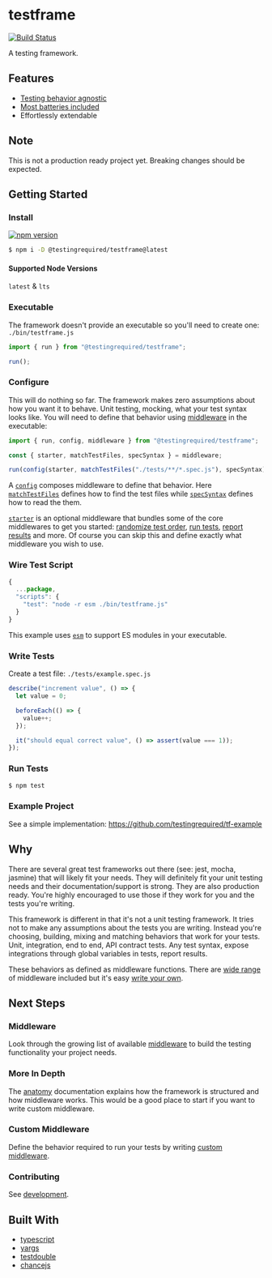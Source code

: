 # testframe

[![Build Status](https://travis-ci.org/testingrequired/tf.svg?branch=master)](https://travis-ci.org/testingrequired/tf)

A testing framework.

## Features

- [Testing behavior agnostic](#why)
- [Most batteries included](MIDDLEWARE.md)
- Effortlessly extendable

## Note

This is not a production ready project yet. Breaking changes should be expected.

## Getting Started

### Install

[![npm version](https://badge.fury.io/js/%40testingrequired%2Ftf.svg)](https://badge.fury.io/js/%40testingrequired%2Ftestframe)

```bash
$ npm i -D @testingrequired/testframe@latest
```

#### Supported Node Versions

`latest` & `lts`

### Executable

The framework doesn't provide an executable so you'll need to create one: `./bin/testframe.js`

```javascript
import { run } from "@testingrequired/testframe";

run();
```

### Configure

This will do nothing so far. The framework makes zero assumptions about how you want it to behave. Unit testing, mocking, what your test syntax looks like. You will need to define that behavior using [middleware](MIDDLEWARE.md) in the executable:

```javascript
import { run, config, middleware } from "@testingrequired/testframe";

const { starter, matchTestFiles, specSyntax } = middleware;

run(config(starter, matchTestFiles("./tests/**/*.spec.js"), specSyntax));
```

A [`config`](ANATOMY.md#config) composes middleware to define that behavior. Here [`matchTestFiles`](MIDDLEWARE.md#-matchtestfilespatterns) defines how to find the test files while [`specSyntax`](MIDDLEWARE.md#-specsyntax) defines how to read the them.

[`starter`](MIDDLEWARE.md#-starter) is an optional middleware that bundles some of the core middlewares to get you started: [randomize test order](MIDDLEWARE.md#-randomize), [run tests](MIDDLEWARE.md#-runner), [report results](MIDDLEWARE.md#-resultsReporter) and more. Of course you can skip this and define exactly what middleware you wish to use.

### Wire Test Script

```javascript
{
  ...package,
  "scripts": {
    "test": "node -r esm ./bin/testframe.js"
  }
}
```

This example uses [`esm`](https://www.npmjs.com/package/esm) to support ES modules in your executable.

### Write Tests

Create a test file: `./tests/example.spec.js`

```javascript
describe("increment value", () => {
  let value = 0;

  beforeEach(() => {
    value++;
  });

  it("should equal correct value", () => assert(value === 1));
});
```

### Run Tests

```bash
$ npm test
```

### Example Project

See a simple implementation: https://github.com/testingrequired/tf-example

## Why

There are several great test frameworks out there (see: jest, mocha, jasmine) that will likely fit your needs. They will definitely fit your unit testing needs and their documentation/support is strong. They are also production ready. You're highly encouraged to use those if they work for you and the tests you're writing.

This framework is different in that it's not a unit testing framework. It tries not to make any assumptions about the tests you are writing. Instead you're choosing, building, mixing and matching behaviors that work for your tests. Unit, integration, end to end, API contract tests. Any test syntax, expose integrations through global variables in tests, report results.

These behaviors as defined as middleware functions. There are [wide range](MIDDLEWARE.md) of middleware included but it's easy [write your own](WRITING_MIDDLEWARE.md).

## Next Steps

### Middleware

Look through the growing list of available [middleware](MIDDLEWARE.md) to build the testing functionality your project needs.

### More In Depth

The [anatomy](ANATOMY.md) documentation explains how the framework is structured and how middleware works. This would be a good place to start if you want to write custom middleware.

### Custom Middleware

Define the behavior required to run your tests by writing [custom middleware](WRITING_MIDDLEWARE.md).

### Contributing

See [development](DEVELOPMENT.md).

## Built With

- [typescript](https://www.typescriptlang.org/)
- [yargs](https://github.com/yargs/yargs)
- [testdouble](https://github.com/testdouble/testdouble.js/)
- [chancejs](https://chancejs.com/)
